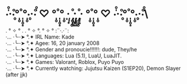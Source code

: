 
# ‧̍̊·̊‧̥°̩̥˚̩̩̥͙°̩̥‧̥·̊‧̍̊ ♡ °̩̥˚̩̩̥͙°̩̥ ·͙*̩̩͙˚̩̥̩̥*̩̩̥͙·̩̩̥͙*̩̩̥͙˚̩̥̩̥*̩̩͙‧͙ °̩̥˚̩̩̥͙°̩̥ ♡ ‧̍̊·̊‧̥°̩̥˚̩̩̥͙°̩̥‧̥·̊‧̍̊\

 . ° ✧ ° .  . ° ✧ °. ° ✧ °  :¨·.·¨: \
·... ·╰┈➤ °.✦ IRL Name: Kade\
  ·... ·╰┈➤ °.✦ Agee: 16, 20 january 2008\
    ·... ·╰┈➤ °.✦ Gender and pronoucie!!!!!!: dude, They/he\
      ·... ·╰┈➤ °.✦ Languages: Lua (5.1), LuaU, LuaJIT.\
        ·... ·╰┈➤ °.✦ Games: Valorant, Roblox, Puyo Puyo\
          ·... ·╰┈➤ °.✦ Currently watching: Jujutsu Kaizen (S1EP20), Demon Slayer (after jjk)

